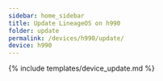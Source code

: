 ```yaml
---
sidebar: home_sidebar
title: Update LineageOS on h990
folder: update
permalink: /devices/h990/update/
device: h990
---
```

{% include templates/device_update.md %}
